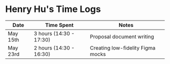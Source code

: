 # Henry Hu's Time Logs

| Date     | Time Spent              | Notes                                  |
|----------|-------------------------|----------------------------------------|
| May 15th | 3 hours (14:30 - 17:30) | Proposal document writing              |
| May 23rd | 2 hours (14:30 - 16:30) | Creating low-fidelity Figma mocks      |
